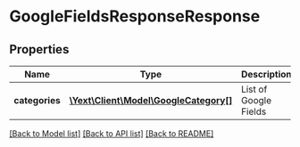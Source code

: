 # GoogleFieldsResponseResponse

## Properties
Name | Type | Description | Notes
------------ | ------------- | ------------- | -------------
**categories** | [**\Yext\Client\Model\GoogleCategory[]**](GoogleCategory.md) | List of Google Fields | [optional] 

[[Back to Model list]](../README.md#documentation-for-models) [[Back to API list]](../README.md#documentation-for-api-endpoints) [[Back to README]](../README.md)


